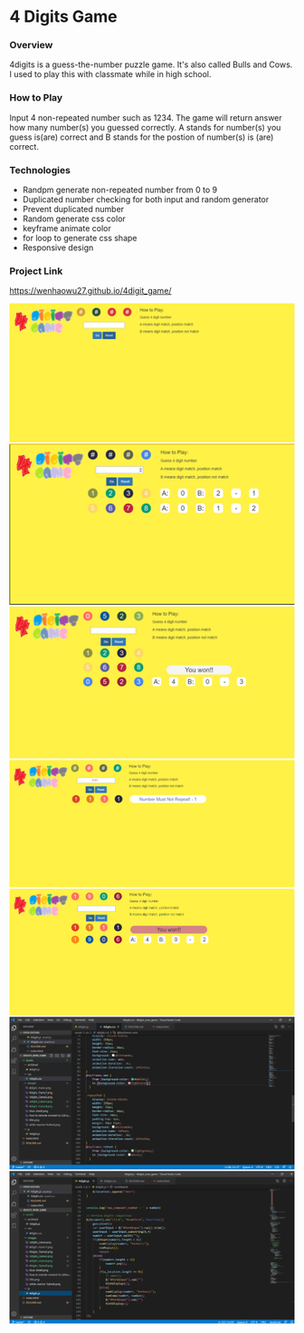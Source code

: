 # 4 Digits Game

### Overview

4digits is a guess-the-number puzzle game. It's also called Bulls and Cows. I used to play this with classmate while in high school. 

### How to Play

Input 4 non-repeated number such as 1234. The game will return answer how many number(s) you guessed correctly. A stands for number(s) you guess is(are) correct and B stands for the postion of number(s) is (are) correct.

### Technologies

* Randpm generate non-repeated number from 0 to 9
* Duplicated number checking for both input and random generator
* Prevent duplicated number 
* Random generate css color
* keyframe animate color
* for loop to generate css shape
* Responsive design

### Project Link

https://wenhaowu27.github.io/4digit_game/

![4 digits game](./assets/images/4digits_Game.png)
![4 digits game](./assets/images/4digits_Game1.png)
![4 digits game](./assets/images/4digits_Game2.png)
![4 digits game](./assets/images/4digits_Game3.png)
![4 digits game](./assets/images/4digits_Game4.png)
![4 digits game](./assets/images/4digits_Game5.png)
![4 digits game](./assets/images/4digits_Game6.png)